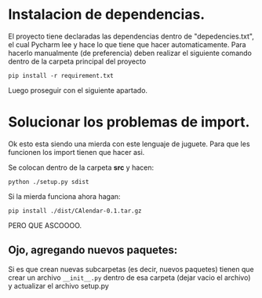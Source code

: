 # Instalacion de dependencias.
El proyecto tiene declaradas las dependencias dentro de "depedencies.txt", el cual Pycharm lee y hace lo que tiene que hacer automaticamente.
Para hacerlo manualmente (de preferencia) deben realizar el siguiente comando dentro de la carpeta principal del
proyecto
```
pip install -r requirement.txt
```
Luego proseguir con el siguiente apartado.
# Solucionar los problemas de import.
Ok esto esta siendo una mierda con este lenguaje de juguete. Para que les funcionen los import tienen que hacer asi.

Se colocan dentro de la carpeta __src__ y hacen:
````
python ./setup.py sdist
````
Si la mierda funciona ahora hagan:
````
pip install ./dist/CAlendar-0.1.tar.gz
````
PERO QUE ASCOOOO. 

## Ojo, agregando nuevos paquetes:
Si es que crean nuevas subcarpetas (es decir, nuevos paquetes) tienen que crear un archivo
`__init__.py` dentro de esa carpeta (dejar vacio el archivo) y actualizar el archivo setup.py
